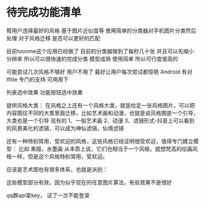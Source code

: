 

# 待完成功能清单
帮用户选择最好的风格 基于图片近似度等
使用简单的分类器对手机图片分类然后处理 对于风格迁移 是否可以更好的匹配

目前toonme这个应用已经做了 目前的分类器做到了每秒几十张 并且可以先缩小分辨率 所以可以很快速的完成分类
模型成熟 使用简单 所以可行度很高的

可能尝试几次风格不够好 用户不用了
最好让用户每次尝试都惊艳
Android  有对tflite 专门的支持 可用用下

列表选中效果
功能按钮选中效果


提供风格大类：
在风格之上还有一个风格大类，就是给定一张风格图片，可以把内容图往不同的大类里面迁移，比如艺术画和动漫，也就是说风格图是一个引导，大类也是一个引导
现有的
1、一般艺术画
2、动漫
3、滤镜形式-抖音上可以看到的风景美化的滤镜，可以成为神仙滤镜，仙境滤镜

还有一种特别常用，受欢迎的风格，这些风格已经证明很受欢迎，值得专门建立模型：
比如
素描，水墨画
从本质上说，它们也相当于一个风格，就想梵高的绘画风格一样，但是这个风格特别常用，受欢迎。

应该是艺术图也有很多体系，也就是派别：



这些模型部分有效，因为似乎现在的任意图片算法，有些效果不是很好


qq群api拿key， 试了一次不能登录
